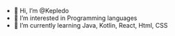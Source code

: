 - 👋 Hi, I’m @Kepledo
- 👀 I’m interested in Programming languages
- 🌱 I’m currently learning Java, Kotlin, React, Html, CSS


